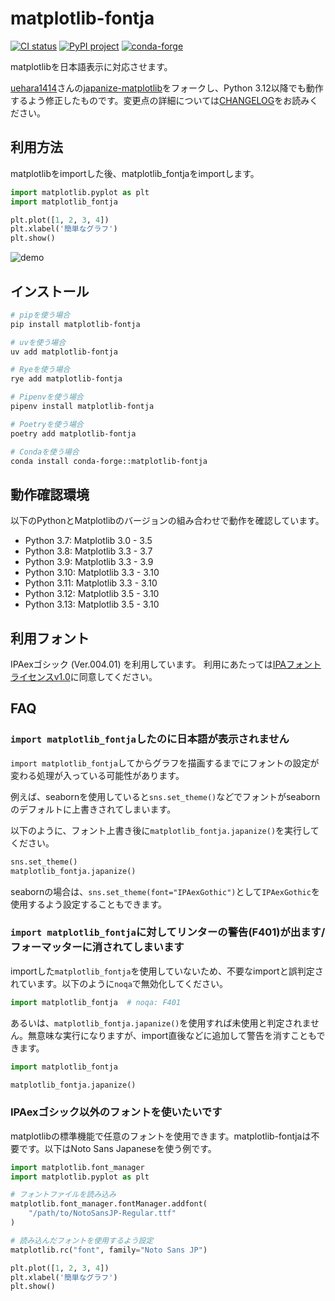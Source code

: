 # matplotlib-fontja

[![CI status](https://github.com/ciffelia/matplotlib-fontja/actions/workflows/ci.yaml/badge.svg)](https://github.com/ciffelia/matplotlib-fontja/actions/workflows/ci.yaml)
[![PyPI project](https://badge.fury.io/py/matplotlib-fontja.svg)](https://pypi.org/project/matplotlib-fontja/)
[![conda-forge](https://img.shields.io/conda/vn/conda-forge/matplotlib-fontja.svg)](https://anaconda.org/conda-forge/matplotlib-fontja)

matplotlibを日本語表示に対応させます。

[uehara1414](https://github.com/uehara1414)さんの[japanize-matplotlib](https://github.com/uehara1414/japanize-matplotlib)をフォークし、Python 3.12以降でも動作するよう修正したものです。変更点の詳細については[CHANGELOG](https://github.com/ciffelia/matplotlib-fontja/blob/master/CHANGELOG.md)をお読みください。

## 利用方法

matplotlibをimportした後、matplotlib_fontjaをimportします。

```python
import matplotlib.pyplot as plt
import matplotlib_fontja

plt.plot([1, 2, 3, 4])
plt.xlabel('簡単なグラフ')
plt.show()
```

![demo](https://raw.githubusercontent.com/ciffelia/matplotlib-fontja/master/demo.png)

## インストール

```sh
# pipを使う場合
pip install matplotlib-fontja

# uvを使う場合
uv add matplotlib-fontja

# Ryeを使う場合
rye add matplotlib-fontja

# Pipenvを使う場合
pipenv install matplotlib-fontja

# Poetryを使う場合
poetry add matplotlib-fontja

# Condaを使う場合
conda install conda-forge::matplotlib-fontja
```

## 動作確認環境

以下のPythonとMatplotlibのバージョンの組み合わせで動作を確認しています。

- Python 3.7: Matplotlib 3.0 - 3.5
- Python 3.8: Matplotlib 3.3 - 3.7
- Python 3.9: Matplotlib 3.3 - 3.9
- Python 3.10: Matplotlib 3.3 - 3.10
- Python 3.11: Matplotlib 3.3 - 3.10
- Python 3.12: Matplotlib 3.5 - 3.10
- Python 3.13: Matplotlib 3.5 - 3.10

## 利用フォント

IPAexゴシック (Ver.004.01) を利用しています。
利用にあたっては[IPAフォントライセンスv1.0](https://github.com/ciffelia/matplotlib-fontja/blob/master/src/matplotlib_fontja/fonts/IPA_Font_License_Agreement_v1.0.txt)に同意してください。

## FAQ

### `import matplotlib_fontja`したのに日本語が表示されません

`import matplotlib_fontja`してからグラフを描画するまでにフォントの設定が変わる処理が入っている可能性があります。

例えば、seabornを使用していると`sns.set_theme()`などでフォントがseabornのデフォルトに上書きされてしまいます。

以下のように、フォント上書き後に`matplotlib_fontja.japanize()`を実行してください。

```python
sns.set_theme()
matplotlib_fontja.japanize()
```

seabornの場合は、`sns.set_theme(font="IPAexGothic")`として`IPAexGothic`を使用するよう設定することもできます。

### `import matplotlib_fontja`に対してリンターの警告(F401)が出ます/フォーマッターに消されてしまいます

importした`matplotlib_fontja`を使用していないため、不要なimportと誤判定されています。以下のように`noqa`で無効化してください。

```python
import matplotlib_fontja  # noqa: F401
```

あるいは、`matplotlib_fontja.japanize()`を使用すれば未使用と判定されません。無意味な実行になりますが、import直後などに追加して警告を消すこともできます。

```python
import matplotlib_fontja

matplotlib_fontja.japanize()
```

### IPAexゴシック以外のフォントを使いたいです

matplotlibの標準機能で任意のフォントを使用できます。matplotlib-fontjaは不要です。以下はNoto Sans Japaneseを使う例です。

```python
import matplotlib.font_manager
import matplotlib.pyplot as plt

# フォントファイルを読み込み
matplotlib.font_manager.fontManager.addfont(
    "/path/to/NotoSansJP-Regular.ttf"
)

# 読み込んだフォントを使用するよう設定
matplotlib.rc("font", family="Noto Sans JP")

plt.plot([1, 2, 3, 4])
plt.xlabel('簡単なグラフ')
plt.show()
```
